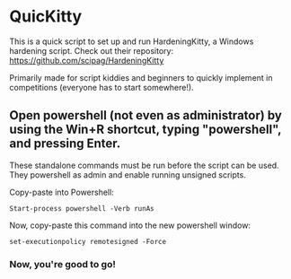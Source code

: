 # QuicKitty

This is a quick script to set up and run HardeningKitty, a Windows hardening script. Check out their repository: https://github.com/scipag/HardeningKitty

Primarily made for script kiddies and beginners to quickly implement in competitions (everyone has to start somewhere!).

  
## Open powershell (not even as administrator) by using the Win+R shortcut, typing "powershell", and pressing Enter.

These standalone commands must be run before the script can be used. They powershell as admin and enable running unsigned scripts.

Copy-paste into Powershell:
```
Start-process powershell -Verb runAs
```
Now, copy-paste this command into the new powershell window:
```
set-executionpolicy remotesigned -Force
```
### Now, you're good to go!

